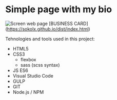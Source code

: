 # Simple page with my bio
![Screen web page](https://sokolx.github.io/dist/assets/img/linked_graphic.png)
[BUSINESS CARD] (https://sokolx.github.io/dist/index.html)

Tehnologies and tools used in this project:
- HTML5
- CSS3 
    - flexbox 
    - sass (scss syntax)
- JS ES6
- Visual Studio Code
- GULP
- GIT
- Node.js / NPM